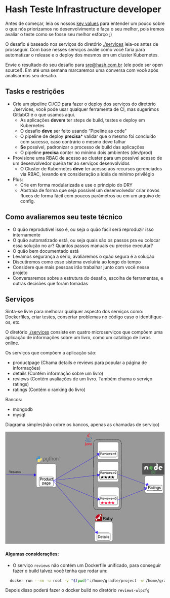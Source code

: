 # Hash Teste Infrastructure developer

Antes de começar, leia os nossos [key values](https://www.keyvalues.com/hash) para entender um pouco sobre o que nós priorizamos no desenvolvimento e faça o seu melhor, pois iremos avaliar o teste como se fosse seu melhor esforço ;)


O desafio é baseado nos serviços do diretório [./services](./services) leia-os antes de prosseguir.
Com base nesses serviços avalie como você faria para automatizar o release e o deploy dos mesmos em um cluster Kubernetes.

Envie o resultado do seu desafio para sre@hash.com.br (ele pode ser open source!). Em até uma semana marcaremos uma conversa com você após analisarmos seu desafio.

## Tasks e restrições

* Crie um pipeline CI/CD para fazer o deploy dos serviços do diretório ./services, você pode usar qualquer ferramenta de CI, mas sugerimos GitlabCI é o que usamos aqui.
    * As aplicações **devem** ter steps de build, testes e deploy em Kubernetes
    * O desafio **deve** ser feito usando “Pipeline as code"
    * O pipeline de deploy **precisa*** validar que o mesmo foi concluído com sucesso, caso contrário o mesmo deve falhar
    * **Se** possível, padronizar o processo de build das aplicações
    * O pipeline **precisa** conter no minímo dois ambientes (dev/prod)
* Provisione uma RBAC de acesso ao cluster para um possível acesso de um desenvolvedor queira ter ao serviços desenvolvidos
    * O Cluster de Kubernetes **deve** ter acesso aos recursos gerenciados via RBAC, levando em consideração a idéia de mínimo privilégio
* Plus:
    * Crie em forma modularizada e use o principio do DRY
    * Abstraia de forma que seja possível um desenvolvedor criar novos fluxos de forma fácil com poucos parâmetros ou em um arquivo de config.

## Como avaliaremos seu teste técnico

* O quão reprodutível isso é, ou seja o quão fácil será reproduzir isso internamente
* O quão automatizado está, ou seja quais são os passos pra eu colocar essa solução no ar? Quantos passos manuais eu preciso executar?
* O quão bem documentado está
* Levamos segurança a sério, avaliaremos o quão segura é a solução
* Discutiremos como esse sistema evoluiria ao longo do tempo
* Considere que mais pessoas irão trabalhar junto com você nesse projeto
* Conversaremos sobre a estrutura do desafio, escolha de ferramentas, e outras decisões que foram tomadas


## Serviços

Sinta-se livre para melhorar qualquer aspecto dos serviços como: Dockerfiles, criar testes, consertar problemas no código caso o identifique-os, etc.

O diretório [./services](./services) consiste em quatro microserviços que compôem uma aplicação de informações sobre um livro, como um catalógo de livros online.

Os serviços que compôem a aplicação são:
- productpage (Chama details e reviews para popular a página de informações)
- details (Contém informação sobre um livro)
- reviews (Contém avaliações de um livro. Também chama o serviço ratings)
- ratings (Contém o ranking do livro)

Bancos:
- mongodb
- mysql


Diagrama simples(não cobre os bancos, apenas as chamadas de serviço)

![Diagrama](./images/bookinfo.png)


#### Algumas considerações:

- O serviço `reviews` não contém um Dockerfile unificado, para conseguir fazer o build talvez você tenha que rodar um:

```bash
  docker run --rm -u root -v "$(pwd)":/home/gradle/project -w /home/gradle/project gradle:4.8.1 gradle clean build
```

Depois disso poderá fazer o docker build no diretório `reviews-wlpcfg`
